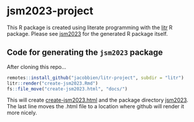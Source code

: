 # jsm2023-project

This R package is created using literate programming with the  [litr](https://github.com/jacobbien/litr-project/tree/main/litr) R package.  Please see [jsm2023](jsm2023) for the generated R package itself.

## Code for generating the `jsm2023` package

After cloning this repo...

```r
remotes::install_github("jacobbien/litr-project", subdir = "litr")
litr::render("create-jsm2023.Rmd")
fs::file_move("create-jsm2023.html", "docs/")
```

This will create [create-jsm2023.html](doc/create-jsm2023.html) and the package directory [jsm2023](jsm2023).  The last line moves the .html file to a location where github will render it more nicely.